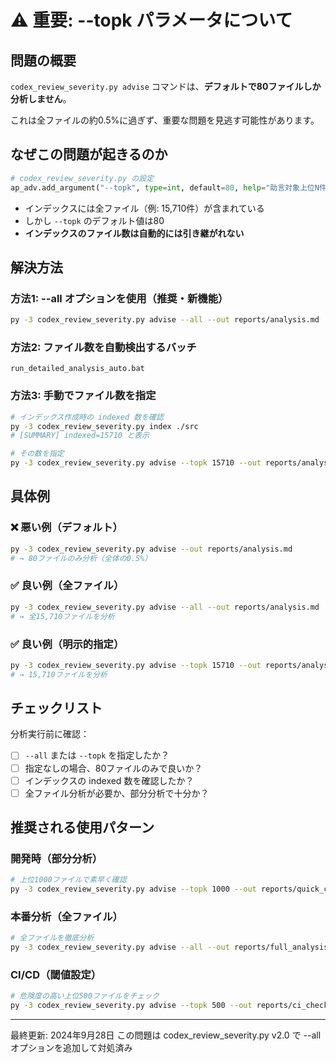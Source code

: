 # ⚠️ 重要: --topk パラメータについて

## 問題の概要

`codex_review_severity.py advise` コマンドは、**デフォルトで80ファイルしか分析しません**。

これは全ファイルの約0.5%に過ぎず、重要な問題を見逃す可能性があります。

## なぜこの問題が起きるのか

```python
# codex_review_severity.py の設定
ap_adv.add_argument("--topk", type=int, default=80, help="助言対象上位N件")
```

- インデックスには全ファイル（例: 15,710件）が含まれている
- しかし `--topk` のデフォルト値は80
- **インデックスのファイル数は自動的には引き継がれない**

## 解決方法

### 方法1: --all オプションを使用（推奨・新機能）
```bash
py -3 codex_review_severity.py advise --all --out reports/analysis.md
```

### 方法2: ファイル数を自動検出するバッチ
```batch
run_detailed_analysis_auto.bat
```

### 方法3: 手動でファイル数を指定
```bash
# インデックス作成時の indexed 数を確認
py -3 codex_review_severity.py index ./src
# [SUMMARY] indexed=15710 と表示

# その数を指定
py -3 codex_review_severity.py advise --topk 15710 --out reports/analysis.md
```

## 具体例

### ❌ 悪い例（デフォルト）
```bash
py -3 codex_review_severity.py advise --out reports/analysis.md
# → 80ファイルのみ分析（全体の0.5%）
```

### ✅ 良い例（全ファイル）
```bash
py -3 codex_review_severity.py advise --all --out reports/analysis.md
# → 全15,710ファイルを分析
```

### ✅ 良い例（明示的指定）
```bash
py -3 codex_review_severity.py advise --topk 15710 --out reports/analysis.md
# → 15,710ファイルを分析
```

## チェックリスト

分析実行前に確認：

- [ ] `--all` または `--topk` を指定したか？
- [ ] 指定なしの場合、80ファイルのみで良いか？
- [ ] インデックスの indexed 数を確認したか？
- [ ] 全ファイル分析が必要か、部分分析で十分か？

## 推奨される使用パターン

### 開発時（部分分析）
```bash
# 上位1000ファイルで素早く確認
py -3 codex_review_severity.py advise --topk 1000 --out reports/quick_check.md
```

### 本番分析（全ファイル）
```bash
# 全ファイルを徹底分析
py -3 codex_review_severity.py advise --all --out reports/full_analysis.md
```

### CI/CD（閾値設定）
```bash
# 危険度の高い上位500ファイルをチェック
py -3 codex_review_severity.py advise --topk 500 --out reports/ci_check.md
```

---

最終更新: 2024年9月28日
この問題は codex_review_severity.py v2.0 で --all オプションを追加して対処済み